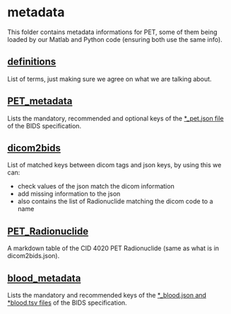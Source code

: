 # metadata

This folder contains metadata informations for PET, some of them being loaded by our Matlab and Python code (ensuring both use the same info).

## [definitions](https://github.com/openneuropet/PET2BIDS/blob/main/metadata/definitions.json)

List of terms, just making sure we agree on what we are talking about.  

## [PET_metadata](https://github.com/openneuropet/PET2BIDS/blob/main/metadata/PET_metadata.json)

Lists the mandatory, recommended and optional keys of the [*_pet.json file](https://bids-specification.readthedocs.io/en/stable/04-modality-specific-files/09-positron-emission-tomography.html#pet-metadata) 
 of the BIDS specification.  

## [dicom2bids](https://github.com/openneuropet/PET2BIDS/blob/main/metadata/dicom2bids.json)

List of matched keys between dicom tags and json keys, by using this we can:
- check values of the json match the dicom information  
- add missing information to the json  
- also contains the list of Radionuclide matching the dicom code to a name

## [PET_Radionuclide](https://github.com/openneuropet/PET2BIDS/blob/main/metadata/PET_Radionuclide.mkd)

A markdown table of the CID 4020 PET Radionuclide (same as what is in dicom2bids.json).

## [blood_metadata](https://github.com/openneuropet/PET2BIDS/blob/main/metadata/blood_metadata.json)

Lists the mandatory and recommended keys of the [*_blood.json and *blood.tsv files](https://bids-specification.readthedocs.io/en/stable/04-modality-specific-files/09-positron-emission-tomography.html#blood-recording-data)
 of the BIDS specification.  

